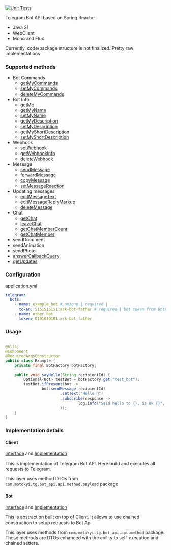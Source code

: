 [![Unit Tests](https://github.com/martynovskyi/telegram-bot-api-reactive/actions/workflows/unit-tests.yml/badge.svg)](https://github.com/martynovskyi/telegram-bot-api-reactive/actions/workflows/unit-tests.yml)

Telegram Bot API based on Spring Reactor
- Java 21
- WebClient
- Mono and Flux

Currently, code/package structure is not finalized. Pretty raw implementations

### Supported methods

- Bot Commands
    - [getMyCommands](https://core.telegram.org/bots/api#getmycommands)
    - [setMyCommands](https://core.telegram.org/bots/api#setmycommands)
    - [deleteMyCommands](https://core.telegram.org/bots/api#deletemycommands)
- Bot Info
    - [getMe](https://core.telegram.org/bots/api#getme)
    - [getMyName](https://core.telegram.org/bots/api#getmyname)
    - [setMyName](https://core.telegram.org/bots/api#setmyname)
    - [getMyDescription](https://core.telegram.org/bots/api#getmydescription)
    - [setMyDescription](https://core.telegram.org/bots/api#setmydescription)
    - [getMyShortDescription](https://core.telegram.org/bots/api#getmyshortdescription)
    - [setMyShortDescription](https://core.telegram.org/bots/api#setmyshortdescription)
- Webhook
    - [setWebhook](https://core.telegram.org/bots/api#setwebhook)
    - [getWebhookInfo](https://core.telegram.org/bots/api#getwebhookinfo)
    - [deleteWebhook](https://core.telegram.org/bots/api#deletewebhook)
- Message
  - [sendMessage](https://core.telegram.org/bots/api#sendmessage)
  - [forwardMessage](https://core.telegram.org/bots/api#forwardmessage)
  - [copyMessage](https://core.telegram.org/bots/api#copymessage)
  - [setMessageReaction](https://core.telegram.org/bots/api#setmessagereaction)
- Updating messages
    - [editMessageText](https://core.telegram.org/bots/api#editmessagetext)
    - [editMessageReplyMarkup](https://core.telegram.org/bots/api#editmessagereplymarkup)
    - [deleteMessage](https://core.telegram.org/bots/api#deletemessage)
- Chat
    - [getChat](https://core.telegram.org/bots/api#getchat)
    - [leaveChat](https://core.telegram.org/bots/api#leavechat)
    - [getChatMemberCount](https://core.telegram.org/bots/api#getchatmembercount)
    - [getChatMember](https://core.telegram.org/bots/api#getchatmember)
- sendDocument
- sendAnimation
- sendPhoto
- [answerCallbackQuery](https://core.telegram.org/bots/api#answercallbackquery)
- [getUpdates](https://core.telegram.org/bots/api#getupdates)

### Configuration

application.yml

```yaml
telegram:
  bots:
    - name: example_bot # unique | required | 
      token: 5151515151:ask-bot-father # required | bot token from BotFather
    - name: other_bot
      token: 0101010101:ask-bot-father
```

### Usage

```java

@Slf4j
@Component
@RequiredArgsConstructor
public class Example {
    private final BotFactory botFactory;

    public void sayHello(String recipientId) {
        Optional<Bot> testBot = botFactory.get("test_bot");
        testBot.ifPresent(bot ->
                bot.sendMessage(recipientId)
                        .setText("Hello 👋")
                        .subscribe(response ->
                                log.info("Said hello to {}, is Ok {}", recipientId, response.isOk())
                        ));
    }
}
```

### Implementation details

#### Client

[Interface](src/main/java/com/motokyi/tg/bot_api/client/BotApiClient.java)
and [Implementation](src/main/java/com/motokyi/tg/bot_api/client/BotClient.java)

This is implementation of Telegram Bot API. Here build and executes all requests to Telegram.

This layer uses method DTOs from `com.motokyi.tg.bot_api.api.method.payload` package

#### Bot

[Interface](src/main/java/com/motokyi/tg/bot_api/bot/Bot.java)
and [Implementation](src/main/java/com/motokyi/tg/bot_api/bot/TelegramBot.java)

This is abstraction built on top of Client. It allows to use chained construction to setup requests to Bot Api

This layer uses methods from `com.motokyi.tg.bot_api.api.method` package. These methods are DTOs enhanced with the
ability to self-execution and chained setters.



